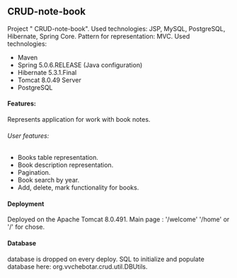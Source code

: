 ## CRUD-note-book
Project " CRUD-note-book". Used technologies: JSP, MySQL, PostgreSQL, Hibernate, Spring Core. Pattern for representation: MVC.
Used technologies:
* Maven
* Spring 5.0.6.RELEASE (Java configuration)
* Hibernate 5.3.1.Final
* Tomcat 8.0.49 Server
* PostgreSQL

#### Features:
Represents application for work with book notes.

###### User features:
*   Books table representation.
*   Book description representation.
*   Pagination.
*   Book search by year.
*   Add, delete, mark functionality for books.

#### Deployment
Deployed on the Apache Tomcat 8.0.491.
Main page : '/welcome' '/home' or '/' for chose.

#### Database
database is dropped on every deploy.
SQL to initialize and populate database here: org.vvchebotar.crud.util.DBUtils.


